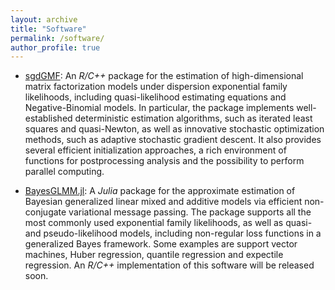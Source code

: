 ```yaml
---
layout: archive
title: "Software"
permalink: /software/
author_profile: true
---
```


* [sgdGMF](https://github.com/CristianCastiglione/sgdGMF):
  An *R/C++* package for the estimation of high-dimensional matrix factorization models under dispersion exponential family likelihoods, including quasi-likelihood estimating equations and Negative-Binomial models. 
  In particular, the package implements well-established deterministic estimation algorithms, such as iterated least squares and quasi-Newton, as well as innovative stochastic optimization methods, such as adaptive stochastic gradient descent.
  It also provides several efficient initialization approaches, a rich environment of functions for postprocessing analysis and the possibility to perform parallel computing.

* [BayesGLMM.jl](https://github.com/CristianCastiglione/BayesGLMM.jl):
  A *Julia* package for the approximate estimation of Bayesian generalized linear mixed and additive models via efficient non-conjugate variational message passing. 
  The package supports all the most commonly used exponential family likelihoods, as well as quasi- and pseudo-likelihood models, including non-regular loss functions in a generalized Bayes framework. 
  Some examples are support vector machines, Huber regression, quantile regression and expectile regression.
  An *R/C++* implementation of this software will be released soon.

  
